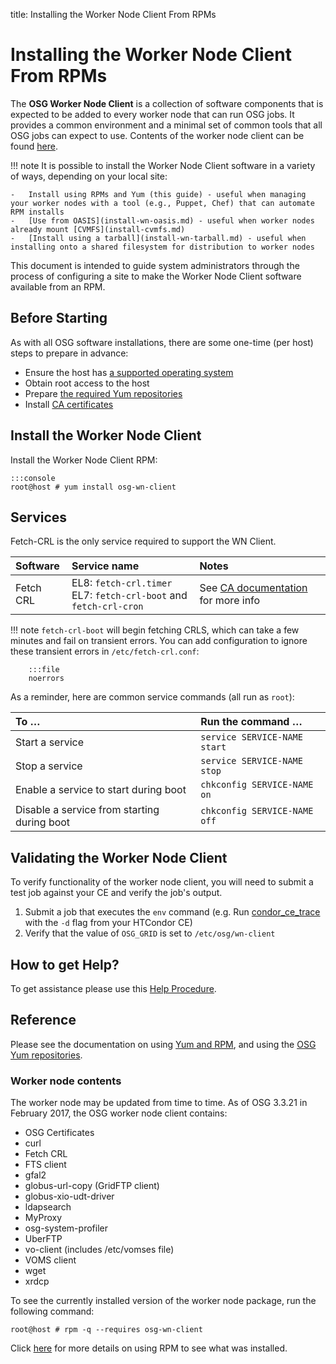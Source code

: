 title: Installing the Worker Node Client From RPMs

Installing the Worker Node Client From RPMs
===========================================

The **OSG Worker Node Client** is a collection of software components that is expected to be added to every worker node
that can run OSG jobs. It provides a common environment and a minimal set of common tools that all OSG jobs can expect
to use. Contents of the worker node client can be found [here](#worker-node-contents).

!!! note
    It is possible to install the Worker Node Client software in a variety of ways, depending on your local site:

    -   Install using RPMs and Yum (this guide) - useful when managing your worker nodes with a tool (e.g., Puppet, Chef) that can automate RPM installs
    -   [Use from OASIS](install-wn-oasis.md) - useful when worker nodes already mount [CVMFS](install-cvmfs.md)
    -   [Install using a tarball](install-wn-tarball.md) - useful when installing onto a shared filesystem for distribution to worker nodes

This document is intended to guide system administrators through the process of configuring a site to make the Worker
Node Client software available from an RPM.

Before Starting
---------------

As with all OSG software installations, there are some one-time (per host) steps to prepare in advance:

-   Ensure the host has [a supported operating system](../release/supported_platforms.md)
-   Obtain root access to the host
-   Prepare [the required Yum repositories](../common/yum.md)
-   Install [CA certificates](../common/ca.md)

Install the Worker Node Client
------------------------------

Install the Worker Node Client RPM:

    :::console
    root@host # yum install osg-wn-client


Services
--------

Fetch-CRL is the only service required to support the WN Client.


| Software  | Service name                          | Notes                                                                                  |
|:----------|:--------------------------------------|:---------------------------------------------------------------------------------------|
| Fetch CRL | EL8: `fetch-crl.timer` <br> EL7: `fetch-crl-boot` and `fetch-crl-cron` | See [CA documentation](../common/ca.md) for more info |

!!! note
    `fetch-crl-boot` will begin fetching CRLS, which can take a few minutes and fail on transient errors. You can add configuration to ignore these transient errors in `/etc/fetch-crl.conf`:

        :::file
        noerrors

As a reminder, here are common service commands (all run as `root`):


| To …                                        | Run the command …                     |
|:--------------------------------------------|:--------------------------------------|
| Start a service                             | `service SERVICE-NAME start` |
| Stop a service                              | `service SERVICE-NAME stop`  |
| Enable a service to start during boot       | `chkconfig SERVICE-NAME on`  |
| Disable a service from starting during boot | `chkconfig SERVICE-NAME off` |

Validating the Worker Node Client
-------------------------------

To verify functionality of the worker node client, you will need to submit a test job against your CE and verify the job's output.

1.  Submit a job that executes the `env` command (e.g. Run [condor\_ce\_trace](https://htcondor.github.io/htcondor-ce/v5/troubleshooting/debugging-tools/#condor_ce_trace) with the `-d` flag from your HTCondor CE)
2.  Verify that the value of `OSG_GRID` is set to `/etc/osg/wn-client`

How to get Help?
----------------

To get assistance please use this [Help Procedure](../common/help.md).


Reference
---------

Please see the documentation on using [Yum and RPM](../release/yum-basics.md), and using the [OSG Yum repositories](../common/yum.md).

### Worker node contents

The worker node may be updated from time to time. As of OSG 3.3.21 in February 2017, the OSG worker node client contains:

-   OSG Certificates
-   curl
-   Fetch CRL
-   FTS client
-   gfal2
-   globus-url-copy (GridFTP client)
-   globus-xio-udt-driver
-   ldapsearch
-   MyProxy
-   osg-system-profiler
-   UberFTP
-   vo-client (includes /etc/vomses file)
-   VOMS client
-   wget
-   xrdcp

To see the currently installed version of the worker node package, run the following command:

``` console
root@host # rpm -q --requires osg-wn-client
```

Click [here](../release/yum-basics.md) for more details on using RPM to see what was installed.
